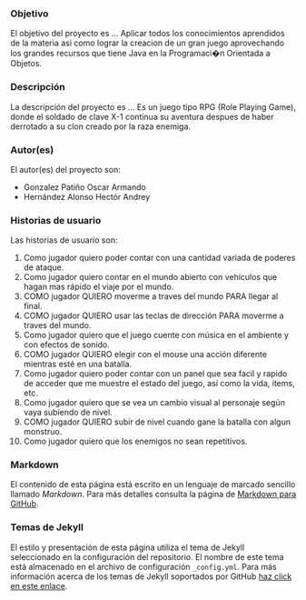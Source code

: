 ### Objetivo
El objetivo del proyecto es ...
Aplicar todos los conocimientos aprendidos de la materia asi como lograr la creacion de un gran juego aprovechando los grandes recursos que tiene Java en la Programaci�n Orientada a Objetos.

### Descripción
La descripción del proyecto es ...
Es un juego tipo RPG (Role Playing Game), donde el soldado de clave X-1 continua su aventura despues de haber derrotado a su clon creado por la raza enemiga. 
 



### Autor(es)
El autor(es) del proyecto son:
- Gonzalez Patiño Oscar Armando
- Hernández Alonso Hectór Andrey

### Historias de usuario
Las historias de usuario son:

1. Como jugador quiero poder contar con una cantidad variada de poderes de ataque.
2. Como jugador quiero contar en el mundo abierto con  vehículos que hagan mas rápido el viaje por el mundo.
3. COMO jugador QUIERO moverme a traves del mundo PARA llegar al final.
4. COMO jugador QUIERO usar las teclas de dirección PARA moverme a traves del mundo.
5. Como jugador quiero que el juego cuente con música en el ambiente y con efectos de sonido.
6. COMO jugador QUIERO elegir con el mouse una acción diferente mientras esté en una batalla.
7. Como jugador quiero poder contar con un panel que sea facil y rapido de acceder que me muestre el estado del juego,  así como la vida, items, etc.
8. Como jugador quiero que se vea un cambio visual al personaje según vaya subiendo de nivel.
9. COMO jugador QUIERO subir de nivel cuando gane la batalla con algun monstruo.
10. Como jugador quiero que los enemigos no sean repetitivos.

### Markdown
El contenido de esta página está escrito en un lenguaje de marcado sencillo llamado *Markdown*. Para más detalles consulta la página de [Markdown para GitHub](https://guides.github.com/features/mastering-markdown/).

### Temas de Jekyll
El estilo y presentación de esta página utiliza el tema de Jekyll seleccionado en la configuración del repositorio. El nombre de este tema está almacenado en el archivo de configuración `_config.yml`. Para más información acerca de los temas de Jekyll soportados por GitHub [haz click en este enlace](https://pages.github.com/themes/).
